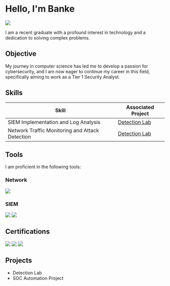 # Hello, I'm Banke
<a href="https://www.linkedin.com/in/banke-olufon/"><img src="https://img.shields.io/badge/-LinkedIn-0072b1?&style=for-the-badge&logo=linkedin&logoColor=white" /></a>

I am a recent graduate with a profound interest in technology and a dedication to solving complex problems.

## Objective

My journey in computer science has led me to develop a passion for cybersecurity, and I am now eager to continue my career in this field, specifically aiming to work as a Tier 1 Security Analyst.

## Skills

| Skill                                         | Associated Project         |
|-----------------------------------------------|----------------------------|
| SIEM Implementation and Log Analysis          | <a href="https://google.com">Detection Lab</a>|
| Network Traffic Monitoring and Attack Detection | <a href="https://google.com">Detection Lab</a>|

## Tools
I am proficient in the following tools:

### Network
<div>
    <img src="https://img.shields.io/badge/-Wireshark-1679A7?&style=for-the-badge&logo=Wireshark&logoColor=white" />
</div>

### SIEM
<div>
    <img src="https://img.shields.io/badge/-Microsoft_Sentinel-0078D4?&style=for-the-badge&logo=Microsoft&logoColor=white" />
    <img src="https://img.shields.io/badge/-Splunk-000000?&style=for-the-badge&logo=Splunk&logoColor=white" />
  
</div>

## Certifications
<div>
<img src="https://img.shields.io/badge/-Security+-D32F2F?&style=for-the-badge&logo=CompTIA&logoColor=white" />
<img src="https://img.shields.io/badge/-ISO_27001_Lead_Implementer-0078D4?&style=for-the-badge&logo=ISO&logoColor=white" />
<img src="https://img.shields.io/badge/Google_IT_Support_Specialization-FFD700?&style=for-the-badge&logo=Google&logoColor=white" />

</div>

## Projects
- Detection Lab
- SOC Automation Project
